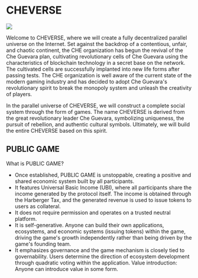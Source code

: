 # CHEVERSE

![](./images/1.png)


Welcome to CHEVERSE, where we will create a fully decentralized parallel universe on the Internet. Set against the backdrop of a contentious, unfair, and chaotic continent, the CHE organization has begun the revival of the Che Guevara plan, cultivating revolutionary cells of Che Guevara using the characteristics of blockchain technology in a secret base on the network. The cultivated cells are successfully implanted into new life forms after passing tests. The CHE organization is well aware of the current state of the modern gaming industry and has decided to adopt Che Guevara's revolutionary spirit to break the monopoly system and unleash the creativity of players.

In the parallel universe of CHEVERSE, we will construct a complete social system through the form of games. The name CHEVERSE is derived from the great revolutionary leader Che Guevara, symbolizing uniqueness, the pursuit of rebellion, and authentic cultural symbols. Ultimately, we will build the entire CHEVERSE based on this spirit.

## PUBLIC GAME

What is PUBLIC GAME?

- Once established, PUBLIC GAME is unstoppable, creating a positive and shared economic system built by all participants.
- It features Universal Basic Income (UBI), where all participants share the income generated by the protocol itself. The income is obtained through the Harberger Tax, and the generated revenue is used to issue tokens to users as collateral.
- It does not require permission and operates on a trusted neutral platform.
- It is self-generative. Anyone can build their own applications, ecosystems, and economic systems (issuing tokens) within the game, driving the game's growth independently rather than being driven by the game's founding team.
- It emphasizes governance and the game mechanism is closely tied to governability. Users determine the direction of ecosystem development through quadratic voting within the application.
Value introduction: Anyone can introduce value in some form.

